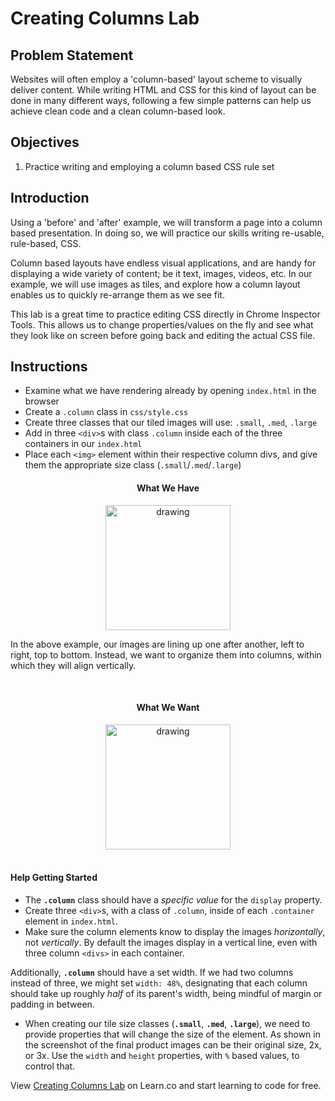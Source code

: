 # Creating Columns Lab

## Problem Statement

Websites will often employ a 'column-based' layout scheme to visually
deliver content. While writing HTML and CSS for this kind of layout can be done
in many different ways, following a few simple patterns can help us achieve
clean code and a clean column-based look.


## Objectives

1. Practice writing and employing a column based CSS rule set


## Introduction

Using a 'before' and 'after' example, we will transform a page into a column
based presentation. In doing so, we will practice our skills writing re-usable,
rule-based, CSS. 

Column based layouts have endless visual applications, and are handy for
displaying a wide variety of content; be it text, images, videos, etc. In our
example, we will use images as tiles, and explore how a column layout enables us
to quickly re-arrange them as we see fit.

This lab is a great time to practice editing CSS directly in Chrome Inspector
Tools. This allows us to change properties/values on the fly and see what they
look like on screen before going back and editing the actual CSS file. 


## Instructions

- Examine what we have rendering already by opening `index.html` in the browser
- Create a `.column` class in `css/style.css`
- Create three classes that our tiled images will use: `.small`, `.med`, `.large`
- Add in three `<div>`s with class `.column` inside each of the three containers in our `index.html`
- Place each `<img>` element within their respective column divs, and give them the appropriate size class (`.small`/`.med`/`.large`) 


<div align="center">
  <h4>What We Have</h4>
  <img src="https://curriculum-content.s3.amazonaws.com/fewds-css/creating-columns-lab-incomplete.png" alt="drawing" width="200px"/>
</div>

In the above example, our images are lining up one after another, left to
right, top to bottom. Instead, we want to organize them into columns, within
which they will align vertically.

<div align="center"><br>
  <h4>What We Want</h4>
  <img src="https://curriculum-content.s3.amazonaws.com/fewds-css/creating-columns-lab-complete.png" alt="drawing" width="200px"/>
</div><br>


#### Help Getting Started

- The **`.column`** class should have a _specific value_ for the `display` property.
- Create three `<div>`s, with a class of `.column`, inside of each `.container` element in `index.html`.
- Make sure the column elements know to display the images _horizontally_, not _vertically_. By default the images display in a vertical line, even with three column `<divs>` in each container.

Additionally, **`.column`** should have a set width. If we had two columns
instead of three, we might set `width: 48%`, designating that each column should
take up roughly _half_ of its parent's width, being mindful of margin or padding
in between.

- When creating our tile size classes (**`.small`**, **`.med`**, **`.large`**), we need to provide
properties that will change the size of the element. As shown in the screenshot of the final product
images can be their original size, 2x, or 3x. Use the `width` and `height` properties, with `%`
based values, to control that. 


<p data-visibility='hidden'>View <a href='https://learn.co/lessons/creating-columns-lab' title='Creating Columns Lab'>Creating Columns Lab</a> on Learn.co and start learning to code for free.</p>
